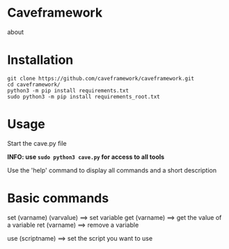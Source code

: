 # Caveframework

about

# Installation

```git clone https://github.com/caveframework/caveframework.git``` <br/>
```cd caveframework/``` <br/>
```python3 -m pip install requirements.txt``` <br/>
```sudo python3 -m pip install requirements_root.txt``` <br/>

# Usage

Start the cave.py file

**INFO: use ```sudo python3 cave.py``` for access to all tools**

Use the 'help' command to display all commands and a short description

# Basic commands

set (varname) (varvalue) ==> set variable
get (varname)            ==> get the value of a variable
ret (varname)            ==> remove a variable

use (scriptname)         ==> set the script you want to use
